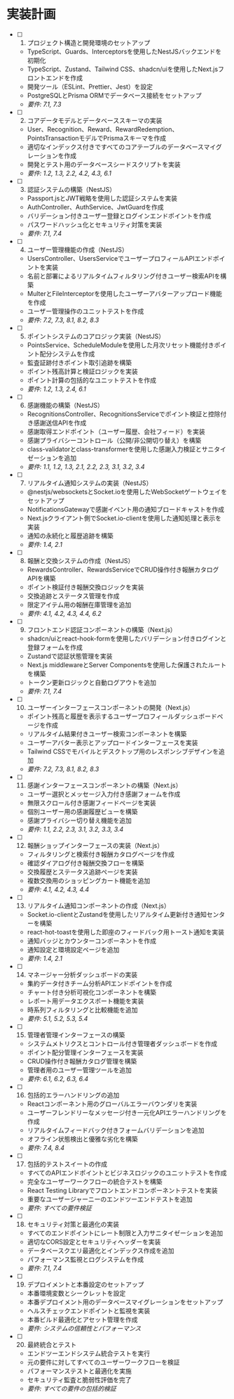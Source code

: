 # 実装計画

- [ ] 1. プロジェクト構造と開発環境のセットアップ
  - TypeScript、Guards、Interceptorsを使用したNestJSバックエンドを初期化
  - TypeScript、Zustand、Tailwind CSS、shadcn/uiを使用したNext.jsフロントエンドを作成
  - 開発ツール（ESLint、Prettier、Jest）を設定
  - PostgreSQLとPrisma ORMでデータベース接続をセットアップ
  - _要件: 7.1, 7.3_

- [ ] 2. コアデータモデルとデータベーススキーマの実装
  - User、Recognition、Reward、RewardRedemption、PointsTransactionモデルでPrismaスキーマを作成
  - 適切なインデックス付きですべてのコアテーブルのデータベースマイグレーションを作成
  - 開発とテスト用のデータベースシードスクリプトを実装
  - _要件: 1.2, 1.3, 2.2, 4.2, 4.3, 6.1_

- [ ] 3. 認証システムの構築（NestJS）
  - Passport.jsとJWT戦略を使用した認証システムを実装
  - AuthController、AuthService、JwtGuardを作成
  - バリデーション付きユーザー登録とログインエンドポイントを作成
  - パスワードハッシュ化とセキュリティ対策を実装
  - _要件: 7.1, 7.4_

- [ ] 4. ユーザー管理機能の作成（NestJS）
  - UsersController、UsersServiceでユーザープロフィールAPIエンドポイントを実装
  - 名前と部署によるリアルタイムフィルタリング付きユーザー検索APIを構築
  - MulterとFileInterceptorを使用したユーザーアバターアップロード機能を作成
  - ユーザー管理操作のユニットテストを作成
  - _要件: 7.2, 7.3, 8.1, 8.2, 8.3_

- [ ] 5. ポイントシステムのコアロジック実装（NestJS）
  - PointsService、ScheduleModuleを使用した月次リセット機能付きポイント配分システムを作成
  - 監査証跡付きポイント取引追跡を構築
  - ポイント残高計算と検証ロジックを実装
  - ポイント計算の包括的なユニットテストを作成
  - _要件: 1.2, 1.3, 2.4, 6.1_

- [ ] 6. 感謝機能の構築（NestJS）
  - RecognitionsController、RecognitionsServiceでポイント検証と控除付き感謝送信APIを作成
  - 感謝取得エンドポイント（ユーザー履歴、会社フィード）を実装
  - 感謝プライバシーコントロール（公開/非公開切り替え）を構築
  - class-validatorとclass-transformerを使用した感謝入力検証とサニタイゼーションを追加
  - _要件: 1.1, 1.2, 1.3, 2.1, 2.2, 2.3, 3.1, 3.2, 3.4_

- [ ] 7. リアルタイム通知システムの実装（NestJS）
  - @nestjs/websocketsとSocket.ioを使用したWebSocketゲートウェイをセットアップ
  - NotificationsGatewayで感謝イベント用の通知ブロードキャストを作成
  - Next.jsクライアント側でSocket.io-clientを使用した通知処理と表示を実装
  - 通知の永続化と履歴追跡を構築
  - _要件: 1.4, 2.1_

- [ ] 8. 報酬と交換システムの作成（NestJS）
  - RewardsController、RewardsServiceでCRUD操作付き報酬カタログAPIを構築
  - ポイント検証付き報酬交換ロジックを実装
  - 交換追跡とステータス管理を作成
  - 限定アイテム用の報酬在庫管理を追加
  - _要件: 4.1, 4.2, 4.3, 4.4, 6.2_

- [ ] 9. フロントエンド認証コンポーネントの構築（Next.js）
  - shadcn/uiとreact-hook-formを使用したバリデーション付きログインと登録フォームを作成
  - Zustandで認証状態管理を実装
  - Next.js middlewareとServer Componentsを使用した保護されたルートを構築
  - トークン更新ロジックと自動ログアウトを追加
  - _要件: 7.1, 7.4_

- [ ] 10. ユーザーインターフェースコンポーネントの開発（Next.js）
  - ポイント残高と履歴を表示するユーザープロフィールダッシュボードページを作成
  - リアルタイム結果付きユーザー検索コンポーネントを構築
  - ユーザーアバター表示とアップロードインターフェースを実装
  - Tailwind CSSでモバイルとデスクトップ用のレスポンシブデザインを追加
  - _要件: 7.2, 7.3, 8.1, 8.2, 8.3_

- [ ] 11. 感謝インターフェースコンポーネントの構築（Next.js）
  - ユーザー選択とメッセージ入力付き感謝フォームを作成
  - 無限スクロール付き感謝フィードページを実装
  - 個別ユーザー用の感謝履歴ビューを構築
  - 感謝プライバシー切り替え機能を追加
  - _要件: 1.1, 2.2, 2.3, 3.1, 3.2, 3.3, 3.4_

- [ ] 12. 報酬ショップインターフェースの実装（Next.js）
  - フィルタリングと検索付き報酬カタログページを作成
  - 確認ダイアログ付き報酬交換フローを構築
  - 交換履歴とステータス追跡ページを実装
  - 複数交換用のショッピングカート機能を追加
  - _要件: 4.1, 4.2, 4.3, 4.4_

- [ ] 13. リアルタイム通知コンポーネントの作成（Next.js）
  - Socket.io-clientとZustandを使用したリアルタイム更新付き通知センターを構築
  - react-hot-toastを使用した即座のフィードバック用トースト通知を実装
  - 通知バッジとカウンターコンポーネントを作成
  - 通知設定と環境設定ページを追加
  - _要件: 1.4, 2.1_

- [ ] 14. マネージャー分析ダッシュボードの実装
  - 集約データ付きチーム分析APIエンドポイントを作成
  - チャート付き分析可視化コンポーネントを構築
  - レポート用データエクスポート機能を実装
  - 時系列フィルタリングと比較機能を追加
  - _要件: 5.1, 5.2, 5.3, 5.4_

- [ ] 15. 管理者管理インターフェースの構築
  - システムメトリクスとコントロール付き管理者ダッシュボードを作成
  - ポイント配分管理インターフェースを実装
  - CRUD操作付き報酬カタログ管理を構築
  - 管理者用のユーザー管理ツールを追加
  - _要件: 6.1, 6.2, 6.3, 6.4_

- [ ] 16. 包括的エラーハンドリングの追加
  - Reactコンポーネント用のグローバルエラーバウンダリを実装
  - ユーザーフレンドリーなメッセージ付き一元化APIエラーハンドリングを作成
  - リアルタイムフィードバック付きフォームバリデーションを追加
  - オフライン状態検出と優雅な劣化を構築
  - _要件: 7.4, 8.4_

- [ ] 17. 包括的テストスイートの作成
  - すべてのAPIエンドポイントとビジネスロジックのユニットテストを作成
  - 完全なユーザーワークフローの統合テストを構築
  - React Testing Libraryでフロントエンドコンポーネントテストを実装
  - 重要なユーザージャーニーのエンドツーエンドテストを追加
  - _要件: すべての要件検証_

- [ ] 18. セキュリティ対策と最適化の実装
  - すべてのエンドポイントにレート制限と入力サニタイゼーションを追加
  - 適切なCORS設定とセキュリティヘッダーを実装
  - データベースクエリ最適化とインデックス作成を追加
  - パフォーマンス監視とログシステムを作成
  - _要件: 7.1, 7.4_

- [ ] 19. デプロイメントと本番設定のセットアップ
  - 本番環境変数とシークレットを設定
  - 本番デプロイメント用のデータベースマイグレーションをセットアップ
  - ヘルスチェックエンドポイントと監視を実装
  - 本番ビルド最適化とアセット管理を作成
  - _要件: システムの信頼性とパフォーマンス_

- [ ] 20. 最終統合とテスト
  - エンドツーエンドシステム統合テストを実行
  - 元の要件に対してすべてのユーザーワークフローを検証
  - パフォーマンステストと最適化を実施
  - セキュリティ監査と脆弱性評価を完了
  - _要件: すべての要件の包括的検証_